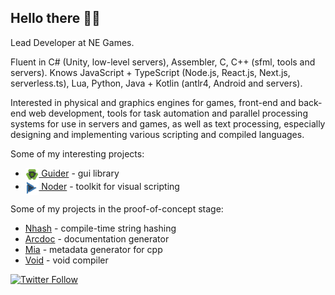 ## Hello there 👋🏻
Lead Developer at NE Games.

Fluent in C# (Unity, low-level servers), Assembler, C, C++ (sfml, tools and servers). Knows JavaScript + TypeScript (Node.js, React.js, Next.js, serverless.ts), Lua, Python, Java + Kotlin (antlr4, Android and servers).

Interested in physical and graphics engines for games, front-end and back-end web development, tools for task automation and parallel processing systems for use in servers and games, as well as text processing, especially designing and implementing various scripting and compiled languages.

Some of my interesting projects:
- [<img src="https://github.com/Niikelion/Guider/blob/dev/assets/project-logo.png?raw=true" height="21.6px" align="top"/>&nbsp;Guider](https://github.com/Niikelion/Guider) - gui library
- [<img src="https://github.com/Niikelion/Noder/blob/dev/assets/project-logo.png?raw=true" height="21.6px" align="top"/>&nbsp;Noder](https://github.com/Niikelion/Noder/tree/dev) - toolkit for visual scripting

Some of my projects in the proof-of-concept stage:
- [Nhash](https://github.com/Niikelion/nhash) - compile-time string hashing
- [Arcdoc](https://github.com/Niikelion/Arcdoc) - documentation generator
- [Mia](https://github.com/TheReclif/MIA) - metadata generator for cpp
- [Void](https://github.com/Niikelion/Voidlang) - void compiler

[![Twitter Follow](https://img.shields.io/twitter/follow/Niikelion?color=%231DA1F2&label=Niikelion&logo=Twitter&style=for-the-badge)](https://twitter.com/Niikelion)
